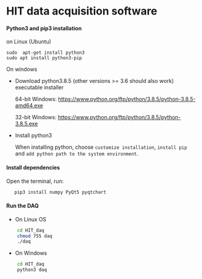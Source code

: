 # HIT data acquisition software
    

####  Python3 and pip3 installation
on Linux (Ubuntu)

```console
sudo  apt-get install python3
sudo apt install python3-pip
```
On windows

  - Download  python3.8.5 (other versions >= 3.6 should also work) executable installer
 
     64-bit Windows: https://www.python.org/ftp/python/3.8.5/python-3.8.5-amd64.exe 
   
     32-bit Windows: https://www.python.org/ftp/python/3.8.5/python-3.8.5.exe 
 
  - Install python3
 
    When installing python, choose `customize installation`, 
   `install pip` and `add python path to the system environment`. 

#### Install dependencies
Open the terminal, run:
```cmd
   pip3 install numpy PyQt5 pyqtchart 
````

#### Run the DAQ

- On Linux OS
```sh
	cd HIT_daq
	chmod 755 daq
	./daq
```
- On Windows
``` cmd
	cd HIT_daq
	python3 daq
```
  
